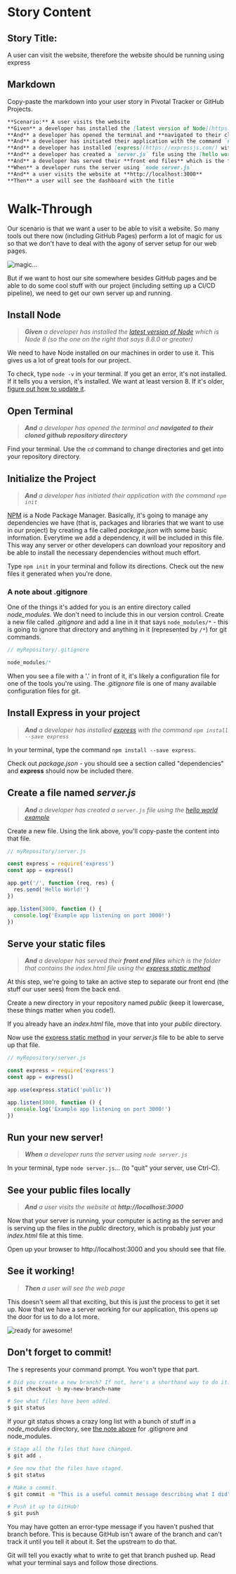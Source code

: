 # Story Content

## Story Title:

A user can visit the website, therefore the website should be running using express

## Markdown

Copy-paste the markdown into your user story in Pivotal Tracker or GitHub Projects.

```markdown
**Scenario:** A user visits the website
**Given** a developer has installed the [latest version of Node](https://nodejs.org/en/) which is Node 8 (so the one on the right that says 8.8.0 or greater)
**And** a developer has opened the terminal and **navigated to their cloned github dashboard repository directory**
**And** a developer has initiated their application with the command `npm init`
**And** a developer has installed [express](https://expressjs.com/) with the command `npm install --save express`
**And** a developer has created a `server.js` file using the [hello world example](http://expressjs.com/en/starter/hello-world.html)
**And** a developer has served their **front end files** which is the folder that contains the index.html file using the [express static method](https://expressjs.com/en/starter/static-files.html)
**When** a developer runs the server using `node server.js`
**And** a user visits the website at **http://localhost:3000**
**Then** a user will see the dashboard with the title
```

# Walk-Through

Our scenario is that we want a user to be able to visit a website. So many tools out there now (including GitHub Pages) perform a lot of magic for us so that we don't have to deal with the agony of server setup for our web pages.

<img src="https://media.giphy.com/media/3o84U6421OOWegpQhq/giphy.gif" alt="magic..." />

But if we want to host our site somewhere besides GitHub pages and be able to do some cool stuff with our project (including setting up a CI/CD pipeline), we need to get our own server up and running.

## Install Node

> _**Given** a developer has installed the [latest version of Node](https://nodejs.org/en/) which is Node 8 (so the one on the right that says 8.8.0 or greater)_

We need to have Node installed on our machines in order to use it. This gives us a lot of great tools for our project.

To check, type `node -v` in your terminal. If you get an error, it's not installed. If it tells you a version, it's installed. We want at least version 8. If it's older, [figure out how to update it](http://lmgtfy.com/?q=how+do+I+update+node+js).

## Open Terminal

> _**And** a developer has opened the terminal and **navigated to their cloned github repository directory**_

Find your terminal. Use the `cd` command to change directories and get into your repository directory.

## Initialize the Project

> _**And** a developer has initiated their application with the command `npm init`_

[NPM](http://lmgtfy.com/?q=what+is+npm) is a Node Package Manager. Basically, it's going to manage any dependencies we have (that is, packages and libraries that we want to use in our project) by creating a file called _package.json_ with some basic information. Everytime we add a dependency, it will be included in this file. This way any server or other developers can download your repository and be able to install the necessary dependencies without much effort.

Type `npm init` in your terminal and follow its directions. Check out the new files it generated when you're done.

### A note about .gitignore

One of the things it's added for you is an entire directory called _node_modules_. We don't need to include this in our version control. Create a new file called _.gitignore_ and add a line in it that says `node_modules/*` - this is going to ignore that directory and anything in it (represented by `/*`) for git commands.

```javascript
// myRepository/.gitignore

node_modules/*
```

When you see a file with a '.' in front of it, it's likely a configuration file for one of the tools you're using. The _.gitignore_ file is one of many available configuration files for git.

## Install Express in your project

> _**And** a developer has installed [express](https://expressjs.com/) with the command `npm install --save express`_

In your terminal, type the command `npm install --save express`.

Check out _package.json_ - you should see a section called "dependencies" and **express** should now be included there.

## Create a file named _server.js_

> _**And** a developer has created a `server.js` file using the [hello world example](http://expressjs.com/en/starter/hello-world.html)_

Create a new file. Using the link above, you'll copy-paste the content into that file.

```javascript
// myRepository/server.js

const express = require('express')
const app = express()

app.get('/', function (req, res) {
  res.send('Hello World!')
})

app.listen(3000, function () {
  console.log('Example app listening on port 3000!')
})
```

## Serve your static files

> _**And** a developer has served their **front end files** which is the folder that contains the index.html file using the [express static method](https://expressjs.com/en/starter/static-files.html)_

At this step, we're going to take an active step to separate our front end (the stuff our user sees) from the back end.

Create a new directory in your repository named _public_ (keep it lowercase, these things matter when you code!).

If you already have an _index.html_ file, move that into your _public_ directory.

Now use the [express static method](https://expressjs.com/en/starter/static-files.html) in your _server.js_ file to be able to serve up that file.

```javascript
// myRepository/server.js

const express = require('express')
const app = express()

app.use(express.static('public'))

app.listen(3000, function () {
  console.log('Example app listening on port 3000!')
})
```

## Run your new server!

> _**When** a developer runs the server using `node server.js`_

In your terminal, type `node server.js`... (to "quit" your server, use Ctrl-C).

## See your public files locally

> _**And** a user visits the website at **http://localhost:3000**_

Now that your server is running, your computer is acting as the server and is serving up the files in the _public_ directory, which is probably just your _index.html_ file at this time.

Open up your browser to http://localhost:3000 and you should see that file.

## See it working!

> _**Then** a user will see the web page_

This doesn't seem all that exciting, but this is just the process to get it set up. Now that we have a server working for our application, this opens up the door for us to do a lot more.

<img src="https://media.giphy.com/media/l0HlMr2G3EKFgpUY0/giphy.gif" alt="ready for awesome!" />

## Don't forget to commit!

The `$` represents your command prompt. You won't type that part.

```bash
# Did you create a new branch? If not, here's a shorthand way to do it.
$ git checkout -b my-new-branch-name

# See what files have been added.
$ git status
```

If your git status shows a crazy long list with a bunch of stuff in a _node_modules_ directory, see [the note above](https://github.com/amajor/intro-to-programming/wiki/_new#a-note-about-gitignore) for .gitignore and node_modules.

```bash
# Stage all the files that have changed.
$ git add .

# See now that the files have staged.
$ git status

# Make a commit.
$ git commit -m "This is a useful commit message describing what I did"

# Push it up to GitHub!
$ git push
```

You may have gotten an error-type message if you haven't pushed that branch before. This is because GitHub isn't aware of the branch and can't track it until you tell it about it. Set the upstream to do that.

Git will tell you exactly what to write to get that branch pushed up. Read what your terminal says and follow those directions.